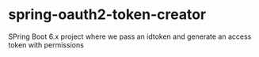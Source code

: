 # spring-oauth2-token-creator
SPring Boot 6.x project where we pass an idtoken and generate an access token with permissions
